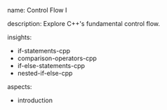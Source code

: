 name: Control Flow I

description: Explore C++'s fundamental control flow.

insights:
  - if-statements-cpp
  - comparison-operators-cpp
  - if-else-statements-cpp
  - nested-if-else-cpp

aspects:
  - introduction

